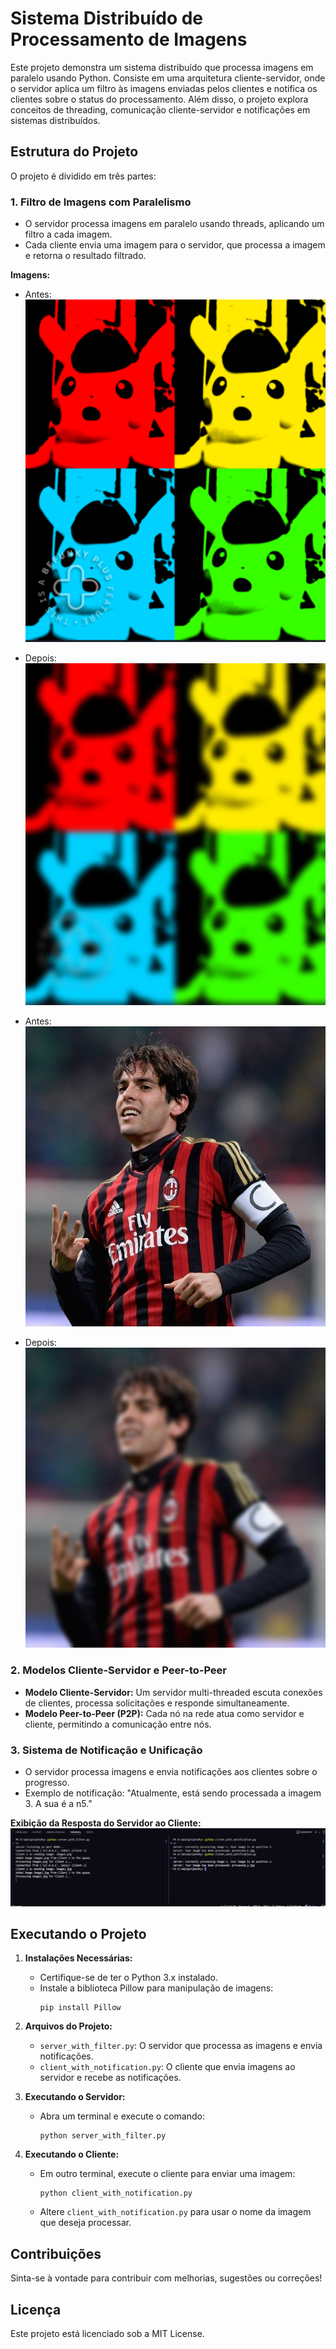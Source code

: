 # Sistema Distribuído de Processamento de Imagens

Este projeto demonstra um sistema distribuído que processa imagens em paralelo usando Python. Consiste em uma arquitetura cliente-servidor, onde o servidor aplica um filtro às imagens enviadas pelos clientes e notifica os clientes sobre o status do processamento. Além disso, o projeto explora conceitos de threading, comunicação cliente-servidor e notificações em sistemas distribuídos.

## Estrutura do Projeto

O projeto é dividido em três partes:

### 1. **Filtro de Imagens com Paralelismo**
   - O servidor processa imagens em paralelo usando threads, aplicando um filtro a cada imagem.
   - Cada cliente envia uma imagem para o servidor, que processa a imagem e retorna o resultado filtrado.

   **Imagens:**
   - Antes: ![Imagem 1](image1.png)
   - Depois: ![Imagem Processada 1](processed_1.jpg)

   - Antes: ![Imagem 2](image2.jpg)
   - Depois: ![Imagem Processada 2](processed_2.jpg)

### 2. **Modelos Cliente-Servidor e Peer-to-Peer**
   - **Modelo Cliente-Servidor:** Um servidor multi-threaded escuta conexões de clientes, processa solicitações e responde simultaneamente.
   - **Modelo Peer-to-Peer (P2P):** Cada nó na rede atua como servidor e cliente, permitindo a comunicação entre nós.

### 3. **Sistema de Notificação e Unificação**
   - O servidor processa imagens e envia notificações aos clientes sobre o progresso.
   - Exemplo de notificação: "Atualmente, está sendo processada a imagem 3. A sua é a n5."

   **Exibição da Resposta do Servidor ao Cliente:**
   ![Resposta do Servidor](image_code2.png)

## Executando o Projeto

1. **Instalações Necessárias:**
   - Certifique-se de ter o Python 3.x instalado.
   - Instale a biblioteca Pillow para manipulação de imagens:
     ``` 
     pip install Pillow
     ```

2. **Arquivos do Projeto:**
   - `server_with_filter.py`: O servidor que processa as imagens e envia notificações.
   - `client_with_notification.py`: O cliente que envia imagens ao servidor e recebe as notificações.

3. **Executando o Servidor:**
   - Abra um terminal e execute o comando:
     ``` 
     python server_with_filter.py 
     ```

4. **Executando o Cliente:**
   - Em outro terminal, execute o cliente para enviar uma imagem:
     ``` 
     python client_with_notification.py 
     ```
   - Altere `client_with_notification.py` para usar o nome da imagem que deseja processar.

## Contribuições
Sinta-se à vontade para contribuir com melhorias, sugestões ou correções!

## Licença
Este projeto está licenciado sob a MIT License.
